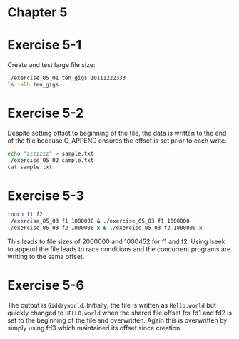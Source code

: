 # Chapter 5

# Exercise 5-1

Create and test large file size:

```sh
./exercise_05_01 ten_gigs 10111222333
ls -alh ten_gigs
```

# Exercise 5-2

Despite setting offset to beginning of the file, the data is written to the end of the file because O_APPEND ensures the offset is set prior to each write.

```sh
echo "zzzzzzz" > sample.txt
./exercise_05_02 sample.txt
cat sample.txt
```

# Exercise 5-3

```sh
touch f1 f2
./exercise_05_03 f1 1000000 & ./exercise_05_03 f1 1000000
./exercise_05_03 f2 1000000 x & ./exercise_05_03 f2 1000000 x
```

This leads to file sizes of 2000000 and 1000452 for f1 and f2. Using lseek to append the file leads to race conditions and the concurrent programs are writing to the same offset.

# Exercise 5-6

The output is `Giddayworld`. Initially, the file is written as `Hello,world` but quickly changed to `HELLO,world` when the shared file offset for fd1 and fd2 is set to the beginning of the file and overwritten. Again this is overwritten by simply using fd3 which maintained its offset since creation.
